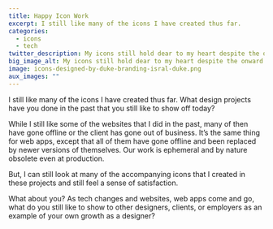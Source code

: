 ```yaml
---
title: Happy Icon Work
excerpt: I still like many of the icons I have created thus far.
categories:
  - icons
  - tech
twitter_description: My icons still hold dear to my heart despite the onward march of tech.
big_image_alt: My icons still hold dear to my heart despite the onward march of tech.
image: icons-designed-by-duke-branding-isral-duke.png
aux_images: ""
---
```

I still like many of the icons I have created thus far. What design projects have you done in the past that you still like to show off today?

While I still like some of the websites that I did in the past, many of then have gone offline or the client has gone out of business. It’s the same thing for web apps, except that all of them have gone offline and been replaced by newer versions of themselves. Our work is ephemeral and by nature obsolete even at production.

But, I can still look at many of the accompanying icons that I created in these projects and still feel a sense of satisfaction.

What about you? As tech changes and websites, web apps come and go, what do you still like to show to other designers, clients, or employers as an example of your own growth as a designer?